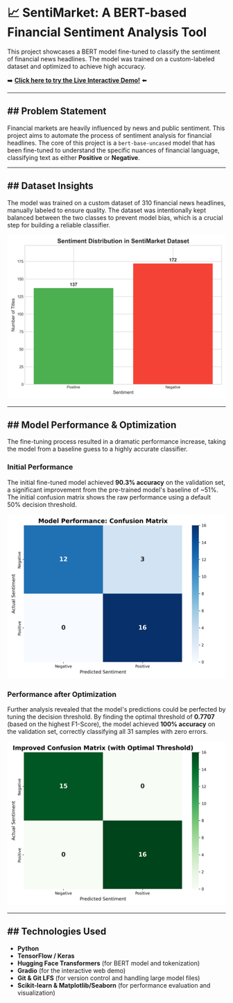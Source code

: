 # 📈 SentiMarket: A BERT-based Financial Sentiment Analysis Tool

This project showcases a BERT model fine-tuned to classify the sentiment of financial news headlines. The model was trained on a custom-labeled dataset and optimized to achieve high accuracy.

➡️ **[Click here to try the Live Interactive Demo!](https://huggingface.co/spaces/charlieskyward/SentiMarket)** ⬅️

---

## ## Problem Statement

Financial markets are heavily influenced by news and public sentiment. This project aims to automate the process of sentiment analysis for financial headlines. The core of this project is a `bert-base-uncased` model that has been fine-tuned to understand the specific nuances of financial language, classifying text as either **Positive** or **Negative**.

---

## ## Dataset Insights

The model was trained on a custom dataset of 310 financial news headlines, manually labeled to ensure quality. The dataset was intentionally kept balanced between the two classes to prevent model bias, which is a crucial step for building a reliable classifier.

![Dataset Distribution](sentiment_distribution.png)

---

## ## Model Performance & Optimization

The fine-tuning process resulted in a dramatic performance increase, taking the model from a baseline guess to a highly accurate classifier.

### Initial Performance
The initial fine-tuned model achieved **90.3% accuracy** on the validation set, a significant improvement from the pre-trained model's baseline of ~51%. The initial confusion matrix shows the raw performance using a default 50% decision threshold.

![Initial Confusion Matrix](confusion_matrix.png)

### Performance after Optimization
Further analysis revealed that the model's predictions could be perfected by tuning the decision threshold. By finding the optimal threshold of **0.7707** (based on the highest F1-Score), the model achieved **100% accuracy** on the validation set, correctly classifying all 31 samples with zero errors.

![Improved Confusion Matrix](improved_confusion_matrix.png)

---

## ## Technologies Used

* **Python**
* **TensorFlow / Keras**
* **Hugging Face Transformers** (for BERT model and tokenization)
* **Gradio** (for the interactive web demo)
* **Git & Git LFS** (for version control and handling large model files)
* **Scikit-learn & Matplotlib/Seaborn** (for performance evaluation and visualization)
